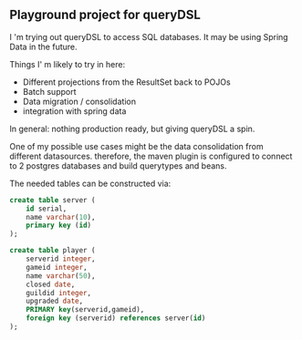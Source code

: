 Playground project for queryDSL
-------------------------------

I 'm trying out queryDSL to access SQL databases. It may be using Spring Data in the future.

Things I' m likely to try in here:

* Different projections from the ResultSet back to POJOs
* Batch support
* Data migration / consolidation
* integration with spring data


In general: nothing production ready, but giving queryDSL a spin.

One of my possible use cases might be the data consolidation from different datasources. therefore, the maven plugin
is configured to connect to 2 postgres databases and build querytypes and beans.

The needed tables can be constructed via:

```sql
create table server (
    id serial,
    name varchar(10),
    primary key (id)
);

create table player (
    serverid integer,
    gameid integer,
    name varchar(50),
    closed date,
    guildid integer,
    upgraded date,
    PRIMARY key(serverid,gameid),
    foreign key (serverid) references server(id)
);
```

